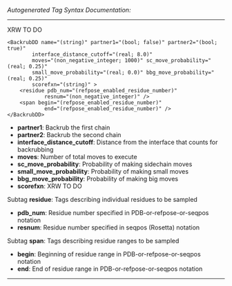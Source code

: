 _Autogenerated Tag Syntax Documentation:_

---
XRW TO DO

```
<BackrubDD name="(string)" partner1="(bool; false)" partner2="(bool; true)"
        interface_distance_cutoff="(real; 8.0)"
        moves="(non_negative_integer; 1000)" sc_move_probability="(real; 0.25)"
        small_move_probability="(real; 0.0)" bbg_move_probability="(real; 0.25)"
        scorefxn="(string)" >
    <residue pdb_num="(refpose_enabled_residue_number)"
            resnum="(non_negative_integer)" />
    <span begin="(refpose_enabled_residue_number)"
            end="(refpose_enabled_residue_number)" />
</BackrubDD>
```

-   **partner1**: Backrub the first chain
-   **partner2**: Backrub the second chain
-   **interface_distance_cutoff**: Distance from the interface that counts for backrubbing
-   **moves**: Number of total moves to execute
-   **sc_move_probability**: Probability of making sidechain moves
-   **small_move_probability**: Probability of making small moves
-   **bbg_move_probability**: Probability of making big moves
-   **scorefxn**: XRW TO DO


Subtag **residue**:   Tags describing individual residues to be sampled

-   **pdb_num**: Residue number specified in PDB-or-refpose-or-seqpos notation
-   **resnum**: Residue number specified in seqpos (Rosetta) notation

Subtag **span**:   Tags describing residue ranges to be sampled

-   **begin**: Beginning of residue range in PDB-or-refpose-or-seqpos notation
-   **end**: End of residue range in PDB-or-refpose-or-seqpos notation

---
